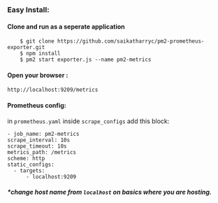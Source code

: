 ### Easy Install:
#### Clone and run as a seperate application
```shell
    $ git clone https://github.com/saikatharryc/pm2-prometheus-exporter.git
    $ npm install
    $ pm2 start exporter.js --name pm2-metrics
```



#### Open your browser : 
```shell
http://localhost:9209/metrics
```

#### Prometheus config:
in `prometheus.yaml`
 inside `scrape_configs` add this block:

    - job_name: pm2-metrics
    scrape_interval: 10s
    scrape_timeout: 10s
    metrics_path: /metrics
    scheme: http
    static_configs:
      - targets:
          - localhost:9209

##### *change host name from `localhost` on basics where you are hosting.